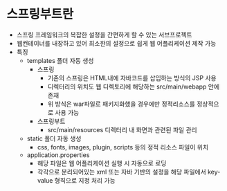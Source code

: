 # 스프링부트란
- 스프링 프레임워크의 복잡한 설정을 간편하게 할 수 있는 서브프로젝트
- 웹컨테이너를 내장하고 있어 최소한의 설정으로 쉽게 웹 어플리케이션 제작 가능
- 특징
  - templates 폴더 자동 생성
    - 스프링
      - 기존의 스프링은 HTML내에 자바코드를 삽입하는 방식의 JSP 사용
      - 디렉터리의 위치도 웹 디렉토리에 해당하는 src/main/webapp 안에 존재
      - 위 방식은 war파일로 패키지화했을 경우에만 정적리소스를 정상적으로 사용 가능
    - 스프링부트
      - src/main/resources 디렉터리 내 화면과 관련된 파일 관리
  - static 폴더 자동 생성
    - css, fonts, images, plugin, scripts 등의 정적 리소스 파일이 위치
  - application.properties
    - 해당 파일은 웹 어플리케이션 실행 시 자동으로 로딩
    - 각각으로 분리되어있는 xml 또는 자바 기반의 설정을 해당 파일에서 key-value 형직으로 지정 처리 가능
